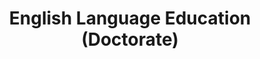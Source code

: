 ---
slugId: inggris-dik-s3
lang: en
title: "English Language Education (Doctorate)"
menu:
  - id: "profil"
    label: "About the Program"
  - id: "visi-plo"               
    label: "Vision & PLO"
  - id: "kurikulum"
    label: "Curriculum"
    external: "https://kurikulum.upi.edu/struktur/prodi/P077"
  - id: "akreditasi"
    label: "Accreditation"
  - id: "pengembangan-akademik"
    label: "Academic Development"
  - id: "dosen"
    label: "Faculty Members"
  - id: "fasilitas"
    label: "Facilities"
  - id: "pmb"
    label: "Admission"
    external: "https://pmb.upi.edu/"  


sections:
  visi-plo:
    title: "Vision & Program Learning Outcomes (Doctorate)"
    content: |
      <section class="bg-white dark:bg-gray-900 pt-10 md:pt-10 pb-12 md:pb-24 px-0">
        <div class="max-w-6xl mx-auto px-4">

          <!-- Institutional Vision (umbrella S1–S3) -->
          <h2 class="text-xl font-semibold text-purple-800 dark:text-purple-300 mb-2">Institutional Vision</h2>
          <p class="text-gray-700 dark:text-gray-300 mb-8">
            To become a leading and outstanding bachelor, master's, and doctoral study program in the world with cutting-edge theories and innovative practices in English language education in line with the demands of contemporary society by 2040.
          </p>

          <!-- Academic Vision Doctorate -->
          <h2 class="text-xl font-semibold text-purple-800 dark:text-purple-300 mb-2">Academic Vision (Doctorate)</h2>
          <p class="text-gray-700 dark:text-gray-300 mb-8">
            To organize a leading, innovative, and transformative doctoral program in English Language Education through the three pillars of higher education, based on functional and cutting-edge theories and practices in linguistics, pedagogy, and technology in line with societal demands.
          </p>

          <!-- Program Learning Outcomes (PLO) Doctorate -->
          <h2 class="text-xl font-semibold text-purple-800 dark:text-purple-300 mb-4">Program Learning Outcomes (Doctorate)</h2>
          <ol class="list-decimal pl-6 text-gray-700 dark:text-gray-300 space-y-2">
            <li>Utilize theoretical and practical knowledge and skills in English as a Foreign Language (EFL) education in academic and professional contexts (with reference to CEFR level C1—minimum C1a) supported by other relevant knowledge.</li>
            <li>Develop innovative models of lesson planning, teaching practice, and evaluation in EFL education contexts, addressing significant features of 21st-century education in line with functional and cutting-edge theories and practices of linguistics, pedagogy, and technology.</li>
            <li>Apply morals, ethics, and university core values to uphold and maintain academic and social relations.</li>
            <li>Demonstrate 21st-century skills, especially creativity, effective collaboration, communication, and critical thinking in multidisciplinary and socio-cultural contexts.</li>
            <li>Conduct research projects with novelty that contribute to the development and enhancement of EFL education in line with functional and cutting-edge theories and practices of linguistics, pedagogy, and technology.</li>
            <li>Develop innovative models of continuous self-development to improve the quality of professional performance.</li>
          </ol>

        </div>
      </section>

  profil:
    title: About Doctorate in English Language Education
    content: |
      <section class="bg-white dark:bg-gray-900 pt-10 md:pt-10 pb-12 md:pb-24 px-0">
        <div class="max-w-6xl mx-auto px-4">

          <h2 class="text-xl font-semibold text-purple-800 dark:text-purple-300 mb-2">History</h2><br>
          <div class="relative border-l-2 border-purple-300 dark:border-purple-600 pl-14 space-y-10 mb-6">

            <div class="relative">
              <div class="absolute w-4 h-4 bg-purple-600 rounded-full -left-6 top-1.5"></div>
              <h3 class="text-base font-semibold text-purple-800 dark:text-purple-300">June 8, 2005: Establishment of the Program</h3>
              <p class="text-gray-700 dark:text-gray-300 mt-1">The Doctoral Program (S3) in English Language Education was established based on Rector’s Decree No. 3046/J33/PP.03.02/2005.</p>
            </div>

            <div class="relative">
              <div class="absolute w-4 h-4 bg-purple-600 rounded-full -left-6 top-1.5"></div>
              <h3 class="text-base font-semibold text-purple-800 dark:text-purple-300">August 2021: National Accreditation</h3>
              <p class="text-gray-700 dark:text-gray-300 mt-1">The program achieved an "Excellent" accreditation from BAN-PT based on Decree No. 10216/SK/BAN-PT/Akred-Itnl/S/VIII/2021.</p>
            </div>

            <div class="relative">
              <div class="absolute w-4 h-4 bg-purple-600 rounded-full -left-6 top-1.5"></div>
              <h3 class="text-base font-semibold text-purple-800 dark:text-purple-300">2021: International Accreditation by AQAS</h3>
              <p class="text-gray-700 dark:text-gray-300 mt-1">The program obtained "Unconditional" status from the international accreditation agency AQAS.</p>
            </div>
          </div>

          <p class="text-gray-700 dark:text-gray-300 mb-10">
            In line with the vision and mission of Universitas Pendidikan Indonesia and the Faculty of Language and Literature Education, this doctoral program specializes in preparing teacher educators, education experts, researchers, program developers, and analysts in English Language Education. 
            The Doctorate program continually enhances academic quality and becomes a benchmark of excellence through collaboration with similar programs both nationally and internationally, including ASPBI, TEFLIN, ASIATEFL, International TEFL, TESOL, as well as top 100 world universities.
          </p>


          <h2 class="text-xl font-semibold text-purple-800 dark:text-purple-300 mb-2">Vision</h2>
          <p class="text-gray-700 dark:text-gray-300 mb-6">
          To conduct a leading doctoral study program in English Language Education that produces transformative research, thought leadership, and scientific contributions to advance theory, policy, and practice globally.
          </p>

          <h2 class="text-xl font-semibold text-purple-800 dark:text-purple-300 mb-2">Mission</h2>
          <ol class="list-decimal pl-6 text-gray-700 dark:text-gray-300 mb-6 space-y-2">
          <li>Advance theoretical and critical understanding in English Language Education and applied linguistics.</li>
          <li>Produce original and high-impact research on complex issues in English teaching and education policy.</li>
          <li>Prepare academics and institutional leaders capable of shaping discourse and innovation at national and international levels.</li>
          <li>Encourage interdisciplinary collaboration and scholarly engagement across educational and cultural contexts.</li>
          <li>Uphold academic integrity, scientific ethics, and social responsibility in all academic and professional activities.</li>
          </ol>

          <h2 class="text-xl font-semibold text-purple-800 dark:text-purple-300 mb-2">Program Leadership</h2>
          <ul class="list-disc pl-6 text-gray-700 dark:text-gray-300 mb-6 space-y-4">
            <li>
              <strong>Prof. Emi Emilia, M.Ed., Ph.D.</strong><br>
              <em>Position:</em> Head of Doctoral Program in English Language Education<br>
              <em>Expertise:</em> Systemic Functional Linguistics, Writing for Academic Purposes, EFL Curriculum Analysis, Grammar (Advanced)
            </li>
            <li>
              <strong>Dr. Rojab Siti Rodiyah, M.Ed.</strong><br>
              <em>Position:</em> Secretary of Doctoral Program in English Language Education<br>
              <em>Expertise:</em> Grammar: Basic and Advanced, Writing in Professional Context, Intercultural Communication
            </li>
          </ul>

          <h2 class="text-xl font-semibold text-purple-800 dark:text-purple-300 mb-2">Contact</h2>
          <p class="text-gray-700 dark:text-gray-300 mb-6">
            Doctoral Program in English Language Education<br>
            Faculty of Language and Literature Education<br>
            Jl. Setiabudhi No 229<br>
            Postal Code 40154 Bandung City<br>
            Instagram: <a href="https://instagram.com/englishedu_upi" class="text-purple-700 dark:text-purple-300 hover:underline">@englishedu_upi</a>
          </p>

        </div>
      </section>

  dosen:
    title: "Faculty Members (Doctorate)"
    content: |
        <section class="bg-white dark:bg-gray-900 pt-10 md:pt-10 pb-12 md:pb-24 px-0">
          <div class="max-w-6xl mx-auto text-center">
            <div id="dosen-gallery" class="grid grid-cols-2 sm:grid-cols-4 gap-4">

            <!-- Prof. Fuad Abdul Hamied, M.A., Ph.D. -->
            <div class="bg-white dark:bg-gray-800 rounded-lg shadow hover:shadow-2xl transition-shadow duration-300 ease-in-out text-center pb-4 px-2">
              <a href="/images/dosen/inggris-dik-s3/fuad.webp" class="zoomable" data-pswp-width="800" data-pswp-height="1067">
                <img src="/images/dosen/inggris-dik-s3/fuad.webp" alt="Fuad" class="w-full aspect-[3/4] object-cover object-top rounded-t-lg mb-2">
              </a>
              <h3 class="text-base font-semibold text-gray-900 dark:text-white mb-1">Prof. Fuad Abdul Hamied, M.A., Ph.D.</h3>
              <p class="text-[#422367] dark:text-purple-300 mb-2">Emeritus</p>
              <div class="flex justify-center gap-4 text-sm">
                <a href="https://scholar.google.co.id/citations?hl=id&user=Lj3RVdAAAAAJ" target="_blank" class="text-gray-600 dark:text-gray-300 hover:text-purple-600"><i class="fab fa-google"></i> Scholar</a>
                <a href="https://sinta.kemdikbud.go.id/authors/profile/5978397" target="_blank" class="text-gray-600 dark:text-gray-300 hover:text-purple-600"><i class="fas fa-graduation-cap"></i> SINTA</a>
              </div>
            </div>

            <!-- Prof. Dr. Nenden Sri Lengkanawati, M.Pd. -->
            <div class="bg-white dark:bg-gray-800 rounded-lg shadow hover:shadow-2xl transition-shadow duration-300 ease-in-out text-center pb-4 px-2">
              <a href="/images/dosen/inggris-dik-s3/nenden.webp" class="zoomable" data-pswp-width="800" data-pswp-height="1067">
                <img src="/images/dosen/inggris-dik-s3/nenden.webp" alt="Nenden" class="w-full aspect-[3/4] object-cover object-top rounded-t-lg mb-2">
              </a>
              <h3 class="text-base font-semibold text-gray-900 dark:text-white mb-1">Prof. Dr. Nenden Sri Lengkanawati, M.Pd.</h3>
              <p class="text-[#422367] dark:text-purple-300 mb-2">Emeritus</p>
              <div class="flex justify-center gap-4 text-sm">
                <a href="https://scholar.google.co.id/citations?hl=id&user=HJUVLEgAAAAJ" target="_blank" class="text-gray-600 dark:text-gray-300 hover:text-purple-600"><i class="fab fa-google"></i> Scholar</a>
                <a href="https://sinta.kemdikbud.go.id/authors/profile/5991826" target="_blank" class="text-gray-600 dark:text-gray-300 hover:text-purple-600"><i class="fas fa-graduation-cap"></i> SINTA</a>
              </div>
            </div>

            <!-- Prof. Dr. Didi Sukyadi, M.A. -->
            <div class="bg-white dark:bg-gray-800 rounded-lg shadow hover:shadow-2xl transition-shadow duration-300 ease-in-out text-center pb-4 px-2">
              <a href="/images/dosen/inggris-dik-s3/didi.webp" class="zoomable" data-pswp-width="800" data-pswp-height="1067">
                <img src="/images/dosen/inggris-dik-s3/didi.webp" alt="Didi" class="w-full aspect-[3/4] object-cover object-top rounded-t-lg mb-2">
              </a>
              <h3 class="text-base font-semibold text-gray-900 dark:text-white mb-1">Prof. Dr. Didi Sukyadi, M.A.</h3>
              <p class="text-[#422367] dark:text-purple-300 mb-2">Professor</p>
              <div class="flex justify-center gap-4 text-sm">
                <a href="https://scholar.google.co.id/citations?hl=id&user=yPp0QywAAAAJ" target="_blank" class="text-gray-600 dark:text-gray-300 hover:text-purple-600"><i class="fab fa-google"></i> Scholar</a>
                <a href="https://sinta.kemdikbud.go.id/authors/profile/5978293" target="_blank" class="text-gray-600 dark:text-gray-300 hover:text-purple-600"><i class="fas fa-graduation-cap"></i> SINTA</a>
              </div>
            </div>

            <!-- Prof. Emi Emilia, M.Ed., Ph.D. -->
            <div class="bg-white dark:bg-gray-800 rounded-lg shadow hover:shadow-2xl transition-shadow duration-300 ease-in-out text-center pb-4 px-2">
              <a href="/images/dosen/inggris-dik-s3/emi.webp" class="zoomable" data-pswp-width="800" data-pswp-height="1067">
                <img src="/images/dosen/inggris-dik-s3/emi.webp" alt="Emi" class="w-full aspect-[3/4] object-cover object-top rounded-t-lg mb-2">
              </a>
              <h3 class="text-base font-semibold text-gray-900 dark:text-white mb-1">Prof. Emi Emilia, M.Ed., Ph.D.</h3>
              <p class="text-[#422367] dark:text-purple-300 mb-2">Professor</p>
              <div class="flex justify-center gap-4 text-sm">
                <a href="https://scholar.google.co.id/citations?hl=id&user=7u4pKQMAAAAJ" target="_blank" class="text-gray-600 dark:text-gray-300 hover:text-purple-600"><i class="fab fa-google"></i> Scholar</a>
                <a href="https://sinta.kemdikbud.go.id/authors/profile/6728899" target="_blank" class="text-gray-600 dark:text-gray-300 hover:text-purple-600"><i class="fas fa-graduation-cap"></i> SINTA</a>
              </div>
            </div>

            <div class="bg-white dark:bg-gray-800 rounded-lg shadow hover:shadow-2xl transition-shadow duration-300 ease-in-out text-center pb-4 px-2">
              <a href="/images/dosen/inggris-dik-s3/sri-setyarini.webp" class="zoomable" data-pswp-width="800" data-pswp-height="1067">
                <img src="/images/dosen/inggris-dik-s3/sri-setyarini.webp" alt="Sri Setyarini" class="w-full aspect-[3/4] object-cover object-top rounded-t-lg mb-2">
              </a>
              <h3 class="text-base font-semibold text-gray-900 dark:text-white mb-1">Prof. Dr. Sri Setyarini, M.A.Ling.</h3>
              <p class="text-[#422367] dark:text-purple-300 mb-2">Professor</p>
              <div class="flex justify-center gap-4 text-sm">
                <a href="https://scholar.google.co.id/citations?hl=id&user=Bos20BIAAAAJ" target="_blank" class="text-gray-600 dark:text-gray-300 hover:text-purple-600"><i class="fab fa-google"></i> Scholar</a>
                <a href="https://sinta.kemdikbud.go.id/authors/profile/6121097" target="_blank" class="text-gray-600 dark:text-gray-300 hover:text-purple-600"><i class="fas fa-graduation-cap"></i> SINTA</a>
              </div>
            </div>

            <div class="bg-white dark:bg-gray-800 rounded-lg shadow hover:shadow-2xl transition-shadow duration-300 ease-in-out text-center pb-4 px-2">
              <a href="/images/dosen/inggris-dik-s3/bukhori.webp" class="zoomable" data-pswp-width="800" data-pswp-height="1067">
                <img src="/images/dosen/inggris-dik-s3/bukhori.webp" alt="Ahmad Bukhori" class="w-full aspect-[3/4] object-cover object-top rounded-t-lg mb-2">
              </a>
              <h3 class="text-base font-semibold text-gray-900 dark:text-white mb-1">Prof. Ahmad Bukhori Muslim, M.Ed., Ph.D.</h3>
              <p class="text-[#422367] dark:text-purple-300 mb-2">Professor</p>
              <div class="flex justify-center gap-4 text-sm">
                <a href="https://scholar.google.co.id/citations?hl=id&user=uKLft4AAAAAJ" target="_blank" class="text-gray-600 dark:text-gray-300 hover:text-purple-600"><i class="fab fa-google"></i> Scholar</a>
                <a href="https://sinta.kemdikbud.go.id/authors/profile/5974554" target="_blank" class="text-gray-600 dark:text-gray-300 hover:text-purple-600"><i class="fas fa-graduation-cap"></i> SINTA</a>
              </div>
            </div>

            <div class="bg-white dark:bg-gray-800 rounded-lg shadow hover:shadow-2xl transition-shadow duration-300 ease-in-out text-center pb-4 px-2">
              <a href="/images/dosen/inggris-dik-s3/safrina.webp" class="zoomable" data-pswp-width="800" data-pswp-height="1067">
                <img src="/images/dosen/inggris-dik-s3/safrina.webp" alt="Safrina" class="w-full aspect-[3/4] object-cover object-top rounded-t-lg mb-2">
              </a>
              <h3 class="text-base font-semibold text-gray-900 dark:text-white mb-1">Dr. R. Safrina Noorman, M.A.</h3>
              <p class="text-[#422367] dark:text-purple-300">Associate Professor</p>
              <div class="flex justify-center gap-4 text-sm">
                <a href="https://scholar.google.co.id/citations?hl=id&user=jYD9BIIAAAAJ" target="_blank" class="text-gray-600 dark:text-gray-300 hover:text-purple-600"><i class="fab fa-google"></i> Scholar</a>
                <a href="https://sinta.kemdikbud.go.id/authors/profile/6126929" target="_blank" class="text-gray-600 dark:text-gray-300 hover:text-purple-600"><i class="fas fa-graduation-cap"></i> SINTA</a>
              </div>
            </div>

            <!-- Associate Professor -->
            <div class="bg-white dark:bg-gray-800 rounded-lg shadow hover:shadow-2xl transition-shadow duration-300 ease-in-out text-center pb-4 px-2">
              <a href="/images/dosen/inggris-dik-s3/gin.webp" class="zoomable" data-pswp-width="800" data-pswp-height="1067">
                <img src="/images/dosen/inggris-dik-s3/gin.webp" alt="Gin Gin" class="w-full aspect-[3/4] object-cover object-top rounded-t-lg mb-2">
              </a>
              <h3 class="text-base font-semibold text-gray-900 dark:text-white mb-1">Gin Gin Gustine, M.Pd., Ph.D.</h3>
              <p class="text-[#422367] dark:text-purple-300 mb-2">Associate Professor</p>
              <div class="flex justify-center gap-4 text-sm">
                <a href="https://scholar.google.co.id/citations?hl=id&user=9e1PsOsAAAAJ" target="_blank" class="text-gray-600 dark:text-gray-300 hover:text-purple-600"><i class="fab fa-google"></i> Scholar</a>
                <a href="https://sinta.kemdikbud.go.id/authors/profile/6729061" target="_blank" class="text-gray-600 dark:text-gray-300 hover:text-purple-600"><i class="fas fa-graduation-cap"></i> SINTA</a>
              </div>
            </div>

            <div class="bg-white dark:bg-gray-800 rounded-lg shadow hover:shadow-2xl transition-shadow duration-300 ease-in-out text-center pb-4 px-2">
              <a href="/images/dosen/inggris-dik-s3/wawan.webp" class="zoomable" data-pswp-width="800" data-pswp-height="1067">
                <img src="/images/dosen/inggris-dik-s3/wawan.webp" alt="Wawan" class="w-full aspect-[3/4] object-cover object-top rounded-t-lg mb-2">
              </a>
              <h3 class="text-base font-semibold text-gray-900 dark:text-white mb-1">Wawan Gunawan, S.Pd., M.EdSt., Ph.D.</h3>
              <p class="text-[#422367] dark:text-purple-300">Associate Professor</p>
              <div class="flex justify-center gap-4 text-sm">
                <a href="https://scholar.google.co.id/citations?hl=id&user=YJ0Z5yUAAAAJ" target="_blank" class="text-gray-600 dark:text-gray-300 hover:text-purple-600"><i class="fab fa-google"></i> Scholar</a>
                <a href="https://sinta.kemdikbud.go.id/authors/profile/5994823" target="_blank" class="text-gray-600 dark:text-gray-300 hover:text-purple-600"><i class="fas fa-graduation-cap"></i> SINTA</a>
              </div>
            </div>

            <div class="bg-white dark:bg-gray-800 rounded-lg shadow hover:shadow-2xl transition-shadow duration-300 ease-in-out text-center pb-4 px-2">
              <a href="/images/dosen/inggris-dik-s3/fazri.webp" class="zoomable" data-pswp-width="800" data-pswp-height="1067">
                <img src="/images/dosen/inggris-dik-s3/fazri.webp" alt="Fazri" class="w-full aspect-[3/4] object-cover object-top rounded-t-lg mb-2">
              </a>
              <h3 class="text-base font-semibold text-gray-900 dark:text-white mb-1">Dr. Fazri Nur Yusuf, M.Pd.</h3>
              <p class="text-[#422367] dark:text-purple-300 mb-2">Associate Professor</p>
              <div class="flex justify-center gap-4 text-sm">
                <a href="https://scholar.google.co.id/citations?hl=id&user=xFZ1DdoAAAAJ" target="_blank" class="text-gray-600 dark:text-gray-300 hover:text-purple-600"><i class="fab fa-google"></i> Scholar</a>
                <a href="https://sinta.kemdikbud.go.id/authors/profile/5978422" target="_blank" class="text-gray-600 dark:text-gray-300 hover:text-purple-600"><i class="fas fa-graduation-cap"></i> SINTA</a>
              </div>
            </div>

            <div class="bg-white dark:bg-gray-800 rounded-lg shadow hover:shadow-2xl transition-shadow duration-300 ease-in-out text-center pb-4 px-2">
              <a href="/images/dosen/inggris-dik-s3/pupung.webp" class="zoomable" data-pswp-width="800" data-pswp-height="1067">
                <img src="/images/dosen/inggris-dik-s3/pupung.webp" alt="Pupung" class="w-full aspect-[3/4] object-cover object-top rounded-t-lg mb-2">
              </a>
              <h3 class="text-base font-semibold text-gray-900 dark:text-white mb-1">Pupung Purnawarman, M.S.Ed., Ph.D.</h3>
              <p class="text-[#422367] dark:text-purple-300 mb-2">Associate Professor</p>
              <div class="flex justify-center gap-4 text-sm">
                <a href="https://scholar.google.co.id/citations?hl=id&user=-e_Y2FMAAAAJ" target="_blank" class="text-gray-600 dark:text-gray-300 hover:text-purple-600"><i class="fab fa-google"></i> Scholar</a>
                <a href="https://sinta.kemdikbud.go.id/authors/profile/5979299" target="_blank" class="text-gray-600 dark:text-gray-300 hover:text-purple-600"><i class="fas fa-graduation-cap"></i> SINTA</a>
              </div>
            </div>

            </div> <!-- end of #dosen-gallery -->
          </div>
        </section>

  fasilitas:
    title: "Facilities"
    content: |
      <!-- Facilities Section -->
      <section class="bg-white dark:bg-gray-900 pt-10 md:pt-10 pb-12 md:pb-24 px-0">

        <div class="max-w-6xl mx-auto">

          <!-- FPBS Facilities -->
          <details open class="mb-6 border border-gray-300 dark:border-gray-700 rounded-lg overflow-hidden">
            <summary class="bg-gray-100 dark:bg-gray-800 px-4 py-3 cursor-pointer font-semibold text-gray-800 dark:text-white">
              Facilities at FPBS UPI
            </summary>
            <div class="px-4 py-4 text-gray-800 dark:text-gray-300">
              <p class="mb-4">
                The complete list of dedicated facilities within the Faculty of Language and Literature Education (FPBS) UPI is available via the link below.
              </p>
              <a href="/profil/fasilitas/index.html" class="inline-block bg-purple-700 hover:bg-purple-800 text-white px-5 py-2 rounded-lg transition" target="_blank">
                View FPBS Facilities
              </a>
            </div>
          </details>

          <!-- UPI General Facilities -->
          <details class="border border-gray-300 dark:border-gray-700 rounded-lg overflow-hidden">
            <summary class="bg-gray-100 dark:bg-gray-800 px-4 py-3 cursor-pointer font-semibold text-gray-800 dark:text-white">
              General Facilities at UPI
            </summary>
            <div class="px-4 py-4 text-gray-800 dark:text-gray-300">
              <p class="mb-4">
                In addition to faculty facilities, UPI provides a variety of general supporting facilities for the entire academic community.
              </p>
              <a href="https://www.upi.edu/pendidikan/fasilitas" class="inline-block bg-purple-700 hover:bg-purple-800 text-white px-5 py-2 rounded-lg transition" target="_blank">
                View UPI Facilities
              </a>
            </div>
          </details>
        </div>
      </section>

  akreditasi:
    title: "Accreditation – English Language Education (Doctorate)"
    content: |
      <section class="bg-white dark:bg-gray-900 pt-10 md:pt-10 pb-12 md:pb-24 px-0">

        <div class="max-w-6xl mx-auto">

          <!-- National Accreditation -->
          <details class="mb-6 border border-gray-300 dark:border-gray-700 rounded-lg overflow-hidden">
            <summary class="cursor-pointer px-4 py-3 bg-gray-100 dark:bg-gray-800 text-gray-800 dark:text-white font-medium hover:bg-gray-200 dark:hover:bg-gray-700">
              National Accreditation (BAN-PT)
            </summary>
            <div class="px-4 py-4 text-gray-700 dark:text-gray-300">
              <p class="mb-4">
                Based on <strong>BAN-PT Decree No. 10216/SK/BAN-PT/Akred-Itnl/D/VIII/2021</strong>, the Doctoral Program in English Language Education at Universitas Pendidikan Indonesia, Bandung City, has been accredited with the rating <strong>Excellent</strong>.
              </p>
              <p class="mb-4">
                This accreditation certificate is valid from <strong>18 August 2021</strong> to <strong>18 August 2026</strong>.
              </p>
              <img src="/images/akreditasi/inggris-s3/banpt.webp" alt="BAN-PT Accreditation Certificate (Doctorate)" class="w-full rounded-lg">
            </div>
          </details>

          <!-- International Accreditation (AQAS) -->
          <details class="border border-gray-300 dark:border-gray-700 rounded-lg overflow-hidden">
            <summary class="cursor-pointer px-4 py-3 bg-gray-100 dark:bg-gray-800 text-gray-800 dark:text-white font-medium hover:bg-gray-200 dark:hover:bg-gray-700">
              International Accreditation (AQAS)
            </summary>
            <div class="px-4 py-4 text-gray-700 dark:text-gray-300">
              <p class="mb-4">
                The program <strong>English Language Education [Doctorate of Education]</strong> has obtained international accreditation from <strong>AQAS (Agency for Quality Assurance through Accreditation of Study Programs)</strong>.
              </p>
              <p class="mb-4">
                The accreditation was granted by the <strong>AQAS Standing Commission on 31 May 2021</strong> and is <strong>unconditional</strong> until <strong>30 September 2027</strong>.
              </p>
              <p class="mb-4">
                AQAS is a European accreditation agency that follows the European Standards and Guidelines (ESG).
              </p>
              <img src="/images/akreditasi/inggris-s3/aqas.webp" alt="AQAS Accreditation Certificate (Doctorate)" class="w-full rounded-lg">
            </div>
          </details>

        </div>
      </section>

  pengembangan-akademik:
    title: "Academic Development"
    content: |
        <section class="bg-white dark:bg-gray-900 pt-10 md:pt-10 pb-12 md:pb-24 px-4">

            <div class="max-w-6xl mx-auto">

              <!-- Toggle: Research on Learning Innovation -->
              <details class="mb-6 border border-gray-300 dark:border-gray-700 rounded-lg overflow-hidden">
                <summary class="bg-gray-100 dark:bg-gray-800 px-4 py-3 cursor-pointer font-semibold text-gray-800 dark:text-white hover:bg-gray-200 dark:hover:bg-gray-700">
                  Research on Learning Innovation (2024–2025)
                </summary>
                <div class="px-4 py-6 text-gray-700 dark:text-gray-300 space-y-6">

                  <div class="bg-gray-50 dark:bg-gray-800 rounded-lg shadow p-5">
                    <h3 class="font-semibold text-lg text-gray-900 dark:text-white mb-2">Prof. Dr. Didi Sukyadi, M.A.</h3>
                    <p>Exploring the semiotic affordances of tablets in translation classes for preservice teachers.</p>
                  </div>

                  <div class="bg-gray-50 dark:bg-gray-800 rounded-lg shadow p-5">
                    <h3 class="font-semibold text-lg text-gray-900 dark:text-white mb-2">Prof. Emi Emilia, M.Ed., Ph.D.</h3>
                    <p>Enhancing students’ contextual awareness in computer-assisted interpreting classes through a genre-based approach.</p>
                  </div>

                  <div class="bg-gray-50 dark:bg-gray-800 rounded-lg shadow p-5">
                    <h3 class="font-semibold text-lg text-gray-900 dark:text-white mb-2">Dr. Fazri Nur Yusuf, M.Pd.</h3>
                    <p>Accelerating assessment literacy of preservice English teachers through dialogic reflection in deep learning contexts: A study in secondary schools in Sleman, Yogyakarta.</p>
                  </div>

                  <div class="bg-gray-50 dark:bg-gray-800 rounded-lg shadow p-5">
                    <h3 class="font-semibold text-lg text-gray-900 dark:text-white mb-2">Ika Lestari Damayanti, M.A., Ph.D.</h3>
                    <p>The use of DeepSeek generative AI in content-based English language learning (CLIL) in bilingual classes.</p>
                  </div>

                  <div class="bg-gray-50 dark:bg-gray-800 rounded-lg shadow p-5">
                    <h3 class="font-semibold text-lg text-gray-900 dark:text-white mb-2">Dr. Lulu Laela Amalia, S.S., M.Pd.</h3>
                    <p>English teachers’ reflection on the use of metalanguage in teaching English as a foreign language in Indonesia.</p>
                  </div>

                  <div class="bg-gray-50 dark:bg-gray-800 rounded-lg shadow p-5">
                    <h3 class="font-semibold text-lg text-gray-900 dark:text-white mb-2">Annisa Rahmadani, S.Pd., M.A.</h3>
                    <p>Utilizing translanguaging strategies in speaking for academic purposes classes in higher education.</p>
                  </div>

                  <div class="bg-gray-50 dark:bg-gray-800 rounded-lg shadow p-5">
                    <h3 class="font-semibold text-lg text-gray-900 dark:text-white mb-2">Drs. Deddy Suryana, M.A.</h3>
                    <p>The effect of English communication skills on the economic activities of street vendors in the Tangkuban Parahu tourist area, West Java (2025–2025).</p>
                  </div>

                  <div class="bg-gray-50 dark:bg-gray-800 rounded-lg shadow p-5">
                    <h3 class="font-semibold text-lg text-gray-900 dark:text-white mb-2">Suharno, M.Pd.</h3>
                    <p>Needs analysis for English language teaching materials for the Public Relations Division of the Indonesian National Police at Subang Resort Police.</p>
                  </div>

                </div>
              </details>

              <!-- Toggle: Community Service - PkM by Discipline -->
              <details class="mb-6 border border-gray-300 dark:border-gray-700 rounded-lg overflow-hidden">
                <summary class="bg-gray-100 dark:bg-gray-800 px-4 py-3 cursor-pointer font-semibold text-gray-800 dark:text-white hover:bg-gray-200 dark:hover:bg-gray-700">
                  Community Service (Discipline-Based PkM) 2024–2025
                </summary>
                <div class="px-4 py-6 text-gray-700 dark:text-gray-300 space-y-6">

                  <div class="bg-gray-50 dark:bg-gray-800 rounded-lg shadow p-5">
                    <h3 class="font-semibold text-lg text-gray-900 dark:text-white mb-2">Dr. Fazri Nur Yusuf, M.Pd.</h3>
                    <p>Training on dialogic reflection models to accelerate assessment literacy in deep learning for English teachers in Klaten Regency, Yogyakarta.</p>
                  </div>

                  <div class="bg-gray-50 dark:bg-gray-800 rounded-lg shadow p-5">
                    <h3 class="font-semibold text-lg text-gray-900 dark:text-white mb-2">Dr. Finita Dewi, S.S., M.A.</h3>
                    <p>Integrating deep learning and technology in language teacher education.</p>
                  </div>

                  <div class="bg-gray-50 dark:bg-gray-800 rounded-lg shadow p-5">
                    <h3 class="font-semibold text-lg text-gray-900 dark:text-white mb-2">Gin Gin Gustine, M.Pd., Ph.D.</h3>
                    <p>Enhancing knowledge and teaching skills of senior high school English teachers using deep learning approaches in Yogyakarta Special Region.</p>
                  </div>

                  <div class="bg-gray-50 dark:bg-gray-800 rounded-lg shadow p-5">
                    <h3 class="font-semibold text-lg text-gray-900 dark:text-white mb-2">Dr. Iyen Nurlaelawati, M.Pd.</h3>
                    <p>Mentoring junior secondary school English teachers in adapting deep learning–based materials in Yogyakarta Special Region.</p>
                  </div>

                  <div class="bg-gray-50 dark:bg-gray-800 rounded-lg shadow p-5">
                    <h3 class="font-semibold text-lg text-gray-900 dark:text-white mb-2">Dr. Muhammad Handi Gunawan, M.Pd.</h3>
                    <p>Training on Technological Pedagogical and Content Knowledge (TPACK) for English teachers.</p>
                  </div>

                  <div class="bg-gray-50 dark:bg-gray-800 rounded-lg shadow p-5">
                    <h3 class="font-semibold text-lg text-gray-900 dark:text-white mb-2">Prof. Dr. Sri Setyarini, M.A.Ling.</h3>
                    <p>IHT on HOTS in Deep Learning for English teachers in Klaten: A breakthrough to strengthen 21st-century professional competence.</p>
                  </div>

                </div>
              </details>

              <!-- Toggle: International Research / RKLI -->
              <details class="mb-6 border border-gray-300 dark:border-gray-700 rounded-lg overflow-hidden">
                <summary class="bg-gray-100 dark:bg-gray-800 px-4 py-3 cursor-pointer font-semibold text-gray-800 dark:text-white hover:bg-gray-200 dark:hover:bg-gray-700">
                  International Research / Indonesian LPTK Collaborative Research (RKLI) 2024–2025
                </summary>
                <div class="px-4 py-6 text-gray-700 dark:text-gray-300 space-y-6">

                  <div class="bg-gray-50 dark:bg-gray-800 rounded-lg shadow p-5">
                    <h3 class="font-semibold text-lg text-gray-900 dark:text-white mb-2">Ahmad Bukhori Muslim, M.Ed., Ph.D.</h3>
                    <p>Intercultural communicative competence (ICC) in English language teaching to promote tourism: Comparing students' attitudes in Indonesia and Uzbekistan.</p>
                  </div>

                  <div class="bg-gray-50 dark:bg-gray-800 rounded-lg shadow p-5">
                    <h3 class="font-semibold text-lg text-gray-900 dark:text-white mb-2">Gin Gin Gustine, M.Pd., Ph.D.</h3>
                    <p>Enhancing preservice teachers' knowledge and skills in sustainability through an Education for Sustainable Development (ESD) model in Indonesia and Japan.</p>
                  </div>

                  <div class="bg-gray-50 dark:bg-gray-800 rounded-lg shadow p-5">
                    <h3 class="font-semibold text-lg text-gray-900 dark:text-white mb-2">Ari Arifin D., S.Pd., M.Ed., Ph.D.</h3>
                    <p>Exploration of IDLE (informal digital learning of English) activities conducted by students outside formal contexts.</p>
                  </div>

                  <div class="bg-gray-50 dark:bg-gray-800 rounded-lg shadow p-5">
                    <h3 class="font-semibold text-lg text-gray-900 dark:text-white mb-2">Pupung Purnawarman, M.Sc.Ed., Ph.D.</h3>
                    <p>HOTS in multiliteracy pedagogy: An ESP learning model to strengthen students’ critical digital literacy in English study programs.</p>
                  </div>

                  <div class="bg-gray-50 dark:bg-gray-800 rounded-lg shadow p-5">
                    <h3 class="font-semibold text-lg text-gray-900 dark:text-white mb-2">Prof. Dr. Hj. Nenden Sri Lengkanawati, M.Pd.</h3>
                    <p>Integrating artificial intelligence in academic writing: A qualitative study on graduate students’ use of generative AI.</p>
                  </div>

                  <div class="bg-gray-50 dark:bg-gray-800 rounded-lg shadow p-5">
                    <h3 class="font-semibold text-lg text-gray-900 dark:text-white mb-2">Prof. Dr. Sri Setyarini, M.A.Ling.</h3>
                    <p>Applying HOTS in multiliteracy pedagogy: A breakthrough model to strengthen students’ mental health literacy.</p>
                  </div>

                  <div class="bg-gray-50 dark:bg-gray-800 rounded-lg shadow p-5">
                    <h3 class="font-semibold text-lg text-gray-900 dark:text-white mb-2">Prof. Hj. Emi Emilia, M.A., Ph.D.</h3>
                    <p>Investigating the implementation and development of text-based English teaching over the last two decades and the integration of AI in West Java senior high schools.</p>
                  </div>

                </div>
              </details>

              <!-- Toggle: Additional Community Service -->
              <details class="mb-6 border border-gray-300 dark:border-gray-700 rounded-lg overflow-hidden">
                <summary class="bg-gray-100 dark:bg-gray-800 px-4 py-3 cursor-pointer font-semibold text-gray-800 dark:text-white hover:bg-gray-200 dark:hover:bg-gray-700">
                  Additional Community Service (2024–2025)
                </summary>
                <div class="px-4 py-6 text-gray-700 dark:text-gray-300 space-y-6">

                  <div class="bg-gray-50 dark:bg-gray-800 rounded-lg shadow p-5">
                    <h3 class="font-semibold text-lg text-gray-900 dark:text-white mb-2">Drs. Deddy Suryana, M.A.</h3>
                    <p>English competency training for tourism police personnel in Subang Regency.</p>
                  </div>

                  <div class="bg-gray-50 dark:bg-gray-800 rounded-lg shadow p-5">
                    <h3 class="font-semibold text-lg text-gray-900 dark:text-white mb-2">Ika Lestari Damayanti, S.Pd., M.A., Ph.D.</h3>
                    <p>Developing a technology-driven multiliteracy ecosystem through collaboration among parents, teachers, and communities.</p>
                  </div>

                </div>
              </details>

                </div>
              </section>

---